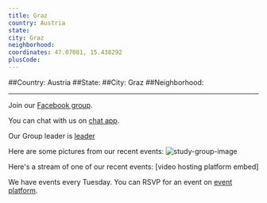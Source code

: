 ```yaml
---
title: Graz
country: Austria
state: 
city: Graz
neighborhood: 
coordinates: 47.07081, 15.438292
plusCode:
---
```


##Country: Austria
##State: 
##City: Graz
##Neighborhood: 
*****
Join our [Facebook group](https://www.facebook.com/groups/free.code.camp.graz).

You can chat with us on [chat app]().

Our Group leader is [leader]()

Here are some pictures from our recent events:
![study-group-image]()

Here's a stream of one of our recent events:
[video hosting platform embed]

We have events every Tuesday. You can RSVP for an event on [event platform]().
